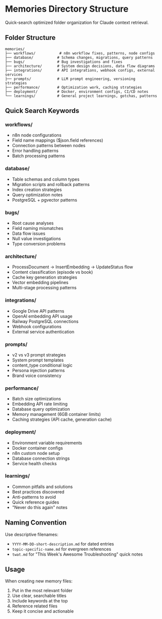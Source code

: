 # Memories Directory Structure

Quick-search optimized folder organization for Claude context retrieval.

## Folder Structure

```
memories/
├── workflows/           # n8n workflow fixes, patterns, node configs
├── database/           # Schema changes, migrations, query patterns
├── bugs/               # Bug investigations and fixes
├── architecture/       # System design decisions, data flow diagrams
├── integrations/       # API integrations, webhook configs, external services
├── prompts/            # LLM prompt engineering, versioning strategies
├── performance/        # Optimization work, caching strategies
├── deployment/         # Docker, environment configs, CI/CD notes
└── learnings/          # General project learnings, gotchas, patterns
```

## Quick Search Keywords

### workflows/
- n8n node configurations
- Field name mappings ($json.field references)
- Connection patterns between nodes
- Error handling patterns
- Batch processing patterns

### database/
- Table schemas and column types
- Migration scripts and rollback patterns
- Index creation strategies
- Query optimization notes
- PostgreSQL + pgvector patterns

### bugs/
- Root cause analyses
- Field naming mismatches
- Data flow issues
- Null value investigations
- Type conversion problems

### architecture/
- ProcessDocument → InsertEmbedding → UpdateStatus flow
- Content classification (episode vs book)
- Cache key generation strategies
- Vector embedding pipelines
- Multi-stage processing patterns

### integrations/
- Google Drive API patterns
- OpenAI embedding API usage
- Railway PostgreSQL connections
- Webhook configurations
- External service authentication

### prompts/
- v2 vs v3 prompt strategies
- System prompt templates
- content_type conditional logic
- Persona injection patterns
- Brand voice consistency

### performance/
- Batch size optimizations
- Embedding API rate limiting
- Database query optimization
- Memory management (6GB container limits)
- Caching strategies (API cache, generation cache)

### deployment/
- Environment variable requirements
- Docker container configs
- n8n custom node setup
- Database connection strings
- Service health checks

### learnings/
- Common pitfalls and solutions
- Best practices discovered
- Anti-patterns to avoid
- Quick reference guides
- "Never do this again" notes

## Naming Convention

Use descriptive filenames:
- `YYYY-MM-DD-short-description.md` for dated entries
- `topic-specific-name.md` for evergreen references
- `twat.md` for "This Week's Awesome Troubleshooting" quick notes

## Usage

When creating new memory files:
1. Put in the most relevant folder
2. Use clear, searchable titles
3. Include keywords at the top
4. Reference related files
5. Keep it concise and actionable
